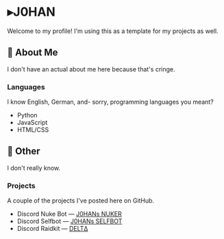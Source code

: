 # ▸J0HAN
Welcome to my profile! I'm using this as a template for my projects as well.
## 📖 About Me
I don't have an actual about me here because that's cringe.
### Languages
I know English, German, and- sorry, programming languages you meant?
* Python
* JavaScript
* HTML/CSS
## 📁 Other
I don't really know.
### Projects
A couple of the projects I've posted here on GitHub.
- Discord Nuke Bot — [J0HANs NUKER](<>)
- Discord Selfbot — [J0HANs SELFBOT](<>)
- Discord Raidkit — [DELTΔ](<>) <br/>

